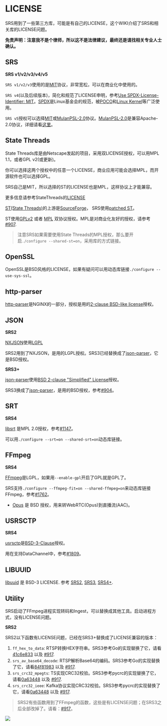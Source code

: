 # LICENSE

SRS用到了一些第三方库，可能是有自己的LICENSE，这个WIKI介绍了SRS和相关库的LICENSE问题。

**免责声明：注意我不是个律师，所以这不是法律建议，最终还是请找相关专业人士确认。**

## SRS

**SRS v1/v2/v3/v4/v5**

`SRS v1/v2/v3`使用的是[MIT](https://github.com/ossrs/srs/blob/develop/LICENSE)协议，非常宽松，可以在商业化中使用的。

`SRS v4`(以及后续版本)，简化和规范了LICENSE申明，参考[Use SPDX-License-Identifier: MIT](https://github.com/ossrs/srs/commit/67272f0721db044d98e324df23bc0d2a3e8817c8#commitcomment-51515520)。[SPDX](https://spdx.org/ids/)是Linux基金会的规范，被[POCO](https://github.com/pocoproject/poco/blob/master/LICENSE)和[Linux Kernel](https://www.kernel.org/doc/html/latest/process/license-rules.html#license-identifier-syntax)等广泛使用。

`SRS v5`授权可以选择[MIT](https://github.com/ossrs/srs/blob/develop/LICENSE)或[MulanPSL-2.0](https://spdx.org/licenses/MulanPSL-2.0.html)协议。[MulanPSL-2.0](https://spdx.org/licenses/MulanPSL-2.0.html)是兼容Apache-2.0协议，详细请看[这里](https://www.apache.org/legal/resolved.html#category-a)。

## State Threads

State Threads库是由Netscape发起的项目，采用双LICENSE授权，可以用MPL 1.1，或者GPL v2(或更新)。

你可以选择这两个授权中的任意一个LICENSE，商业应用可能会选择MPL，而开源软件也可以选择GPL。

SRS自己是MIT，所以选择的ST的LICENSE也是MPL，这样协议上才能兼容。

更多信息请参考StateThreads的[LICENSE](http://state-threads.sourceforge.net/license.html)

[ST(State Threads)](https://github.com/ossrs/state-threads)的上游是[SourceForge](https://sourceforge.net/projects/state-threads/)，
SRS使用[patched ST](https://github.com/ossrs/state-threads/tree/srs)。

ST使用[GPLv2](https://github.com/ossrs/state-threads/blob/st-1.9/public.h#L25) 或者 [MPL](https://github.com/ossrs/state-threads/blob/st-1.9/public.h#L2)
双协议授权。MPL是对商业化友好的授权，请参考 [#907](https://github.com/ossrs/srs/issues/907).

> 注意SRS如果需要使用State Threads的MPL授权，那么要开启`./configure --shared-st=on`，采用库的方式链接。

## OpenSSL

OpenSSL是BSD风格的LICENSE，如果有疑问可以用动态库链接`./configure --use-sys-ssl`。

## http-parser

[http-parser](https://github.com/nodejs/http-parser)是NGINX的一部分，授权是用的[2-clause BSD-like license](http://nginx.org/LICENSE)授权。

## JSON

**SRS2**

[NXJSON](https://bitbucket.org/yarosla/nxjson)使用[LGPL](https://bitbucket.org/yarosla/nxjson/src/afaf7f999a95ed68620d11073291dc82df792627/nxjson.h?at=default&fileviewer=file-view-default#nxjson.h-16)

SRS2用到了NXJSON，是用的LGPL授权。SRS3已经替换成了[json-parser](https://github.com/ossrs/srs/issues/904)，它是BSD授权。

**SRS3+**

[json-parser](https://github.com/udp/json-parser)使用[BSD 2-clause "Simplified" License](https://github.com/udp/json-parser/blob/master/LICENSE)授权。

SRS3换成了[json-parser](https://github.com/udp/json-parser)，是用的BSD授权，参考[#904](https://github.com/ossrs/srs/issues/904)。

## SRT

**SRS4**

[libsrt](https://github.com/Haivision/srt/blob/master/LICENSE) 是MPL 2.0授权，参考[#1147](https://github.com/ossrs/srs/issues/1147)。

可以用`./configure --srt=on --shared-srt=on`动态库链接。

## FFmpeg

**SRS4**

[FFmpeg](https://www.ffmpeg.org/legal.html)是LGPL，如果用`--enable-gpl`开启了GPL就是GPL了。

SRS支持`./configure --ffmpeg-fit=on --shared-ffmpeg=on`来动态库链接FFmpeg，参考[#1762](https://github.com/ossrs/srs/issues/1762#issuecomment-912897342)。

* [Opus](https://opus-codec.org/license/) 是 BSD 授权，用来转WebRTC(Opus)到直播流(AAC)。

## USRSCTP

**SRS4**

[usrsctp](https://github.com/sctplab/usrsctp)是[BSD-3-Clause](https://github.com/sctplab/usrsctp/blob/master/LICENSE.md)授权。

用在支持DataChannel中，参考[#1809](https://github.com/ossrs/srs/pull/1809)。

## LIBUUID

[libuuid](https://sourceforge.net/p/libuuid/code/ci/master/tree/COPYING) 是 BSD-3 LICENSE. 参考 [SRS2](https://github.com/ossrs/srs/commit/c8871413e4c5ed72abfad3ff9523c0b0d1a6bb50), [SRS3](https://github.com/ossrs/srs/commit/5c6bb63bf25b500a2f785e087befbea7cf58a0d8), [SRS4+](https://github.com/ossrs/srs/commit/48ef3dcd832cc5ce34f97c26d81c3ed03e4cebd8).

## Utility

SRS启动了FFmpeg进程实现转码和Ingest，可以替换成其他工具。启动进程方式，没有LICENSE问题。

**SRS2**

SRS2以下函数有LICENSE问题，已经在SRS3+替换成了LICENSE兼容的版本：

1. `ff_hex_to_data`: RTSP转换HEX字符串。SRS3参考Go的实现替换了它，请看[41c6e833](https://github.com/ossrs/srs/commit/41c6e833b99829be4929f5bc90f83a237ccf7c33) 以及 [#917](https://github.com/ossrs/srs/issues/917#issuecomment-406856975).
1. `srs_av_base64_decode`: RTSP解析Base64的编码。SRS3参考Go的实现替换了它，请看[84f81983](https://github.com/ossrs/srs/commit/84f81983aa609d2027e290c808280428a4e69f0e) 以及 [#917](https://github.com/ossrs/srs/issues/917#issuecomment-406854293).
1. `srs_crc32_mpegts`: TS实现CRC32校验。SRS3参考pycrc的实现替换了它，请看[0a63448](https://github.com/ossrs/srs/commit/0a63448b86bfa2998f14055402896406a33de109) 以及 [#917](https://github.com/ossrs/srs/issues/917#issuecomment-406839996).
1. `srs_crc32_ieee`: Kafka协议实现CRC32校验。SRS3参考pycrc的实现替换了它，请看[0a63448](https://github.com/ossrs/srs/commit/0a63448b86bfa2998f14055402896406a33de109) 以及 [#917](https://github.com/ossrs/srs/issues/917#issuecomment-406795463).

> SRS2有些函数用到了FFmpeg的函数，这些是有LICENSE问题；在SRS3之后全部改掉了。请看：[#917](https://github.com/ossrs/srs/issues/917)。

![](https://ossrs.net/gif/v1/sls.gif?site=ossrs.io&path=/lts/pages/license-zh)


